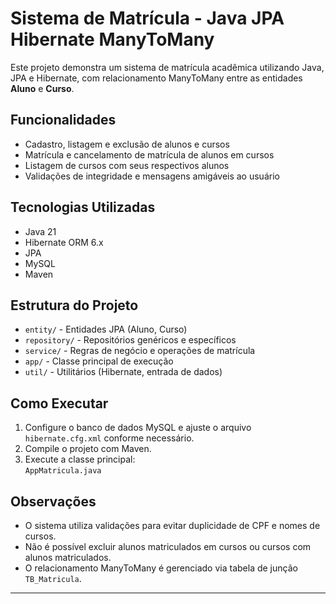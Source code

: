 # Sistema de Matrícula - Java JPA Hibernate ManyToMany

Este projeto demonstra um sistema de matrícula acadêmica utilizando Java, JPA e Hibernate, com relacionamento ManyToMany entre as entidades **Aluno** e **Curso**.

## Funcionalidades

- Cadastro, listagem e exclusão de alunos e cursos
- Matrícula e cancelamento de matrícula de alunos em cursos
- Listagem de cursos com seus respectivos alunos
- Validações de integridade e mensagens amigáveis ao usuário

## Tecnologias Utilizadas

- Java 21
- Hibernate ORM 6.x
- JPA
- MySQL
- Maven

## Estrutura do Projeto

- `entity/` - Entidades JPA (Aluno, Curso)
- `repository/` - Repositórios genéricos e específicos
- `service/` - Regras de negócio e operações de matrícula
- `app/` - Classe principal de execução
- `util/` - Utilitários (Hibernate, entrada de dados)

## Como Executar

1. Configure o banco de dados MySQL e ajuste o arquivo `hibernate.cfg.xml` conforme necessário.
2. Compile o projeto com Maven.
3. Execute a classe principal:  
   `AppMatricula.java`

## Observações

- O sistema utiliza validações para evitar duplicidade de CPF e nomes de cursos.
- Não é possível excluir alunos matriculados em cursos ou cursos com alunos matriculados.
- O relacionamento ManyToMany é gerenciado via tabela de junção `TB_Matricula`.

---

